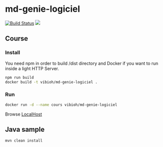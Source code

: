 # md-genie-logiciel

[![Build Status](https://travis-ci.org/ViBiOh/md-genie-logiciel.svg?branch=master)](https://travis-ci.org/ViBiOh/md-genie-logiciel) [![](https://badge.imagelayers.io/vibioh/genie-logiciel:latest.svg)](https://imagelayers.io/?images=vibioh/genie-logiciel:latest 'Get your own badge on imagelayers.io')

## Course

### Install

You need npm in order to build /dist directory and Docker if you want to run inside a light HTTP Server.

```bash
npm run build
docker build -t vibioh/md-genie-logiciel .
```

### Run

```bash
docker run -d --name cours vibioh/md-genie-logiciel
```

Browse [LocalHost](http://localhost:1080)

## Java sample

```bash
mvn clean install
```
